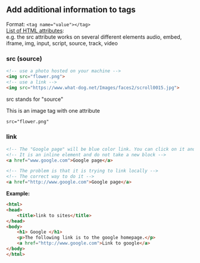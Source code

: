 ## Add additional information to tags  
Format:  ```<tag name="value"></tag> ```  
[List of HTML attributes]:  
e.g. the src attribute works on several different elements audio, embed, iframe, img, input, script, source, track, video  

### src (source)
```html 
<!-- use a photo hosted on your machine -->
<img src="flower.png">
<!-- use a link -->
<img src="https://www.what-dog.net/Images/faces2/scroll0015.jpg">
```  
src stands for "source"

This is an image tag with one attribute 
```html 
src="flower.png" 
```  
### link
```html
<!-- The "Google page" will be blue color link. You can click on it and it will direct you to google.-->
<!-- It is an inline element and do not take a new block -->
<a href="www.google.com">Google page</a>

<!-- The problem is that it is trying to link locally -->
<!-- The correct way to do it -->
<a href="http://www.google.com">Google page</a>
```
**Example:**
```html
<html>
<head>
	<title>link to sites</title>
</head>
<body>
	<h1> Google </h1>
	<p>The following link is to the google homepage.</p>
	<a href="http://www.google.com">Link to google</a>
</body>
</html>
```



[List of HTML attributes]:https://developer.mozilla.org/en-US/docs/Web/HTML/Attributes

